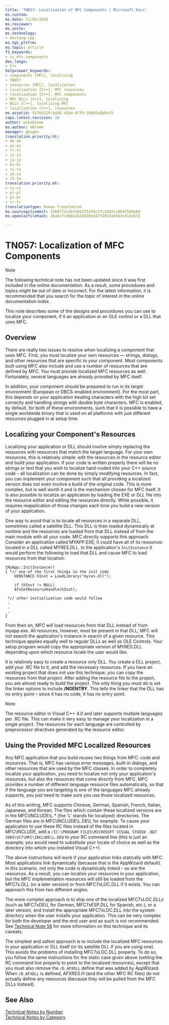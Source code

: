 ```yaml
---
title: 'TN057: Localization of MFC Components | Microsoft Docs'
ms.custom: 
ms.date: 11/04/2016
ms.reviewer: 
ms.suite: 
ms.technology:
- devlang-cpp
ms.tgt_pltfrm: 
ms.topic: article
f1_keywords:
- vc.mfc.components
dev_langs:
- C++
helpviewer_keywords:
- components [MFC], localizing
- TN057
- resources [MFC], localization
- localization [C++], MFC resources
- localization [C++], MFC components
- MFC DLLs [C++], localizing
- DLLs [C++], localizing MFC
- localization [C++], resources
ms.assetid: 5376d329-bd45-41bd-97f5-3d895a9a0af5
caps.latest.revision: 10
author: mikeblome
ms.author: mblome
manager: ghogen
translation.priority.ht:
- de-de
- es-es
- fr-fr
- it-it
- ja-jp
- ko-kr
- ru-ru
- zh-cn
- zh-tw
translation.priority.mt:
- cs-cz
- pl-pl
- pt-br
- tr-tr
translationtype: Human Translation
ms.sourcegitcommit: 3168772cbb7e8127523bc2fc2da5cc9b4f59beb8
ms.openlocfilehash: 26abc7cd68a262402bb347f2053a65b3c61da572

---
```

# TN057: Localization of MFC Components
> [!NOTE]
>  The following technical note has not been updated since it was first included in the online documentation. As a result, some procedures and topics might be out of date or incorrect. For the latest information, it is recommended that you search for the topic of interest in the online documentation index.  
  
 This note describes some of the designs and procedures you can use to localize your component, if it an application or an OLE control or a DLL that uses MFC.  
  
## Overview  
 There are really two issues to resolve when localizing a component that uses MFC. First, you must localize your own resources — strings, dialogs, and other resources that are specific to your component. Most components built using MFC also include and use a number of resources that are defined by MFC. You must provide localized MFC resources as well. Fortunately, several languages are already provided by MFC itself.  
  
 In addition, your component should be prepared to run in its target environment (European or DBCS-enabled environment). For the most part, this depends on your application treating characters with the high bit set correctly and handling strings with double byte characters. MFC is enabled, by default, for both of these environments, such that it is possible to have a single worldwide binary that is used on all platforms with just different resources plugged in at setup time.  
  
## Localizing your Component's Resources  
 Localizing your application or DLL should involve simply replacing the resources with resources that match the target language. For your own resources, this is relatively simple: edit the resources in the resource editor and build your application. If your code is written properly there will be no strings or text that you wish to localize hard-coded into your C++ source code – all localization can be done by simply modifying resources. In fact, you can implement your component such that all providing a localized version does not even involve a build of the original code. This is more complex, but is well worth it and is the mechanism chosen for MFC itself. It is also possible to localize an application by loading the EXE or DLL file into the resource editor and editing the resources directly. While possible, it requires reapplication of those changes each time you build a new version of your application.  
  
 One way to avoid that is to locate all resources in a separate DLL, sometimes called a satellite DLL. This DLL is then loaded dynamically at runtime and the resources are loaded from that DLL instead of from the main module with all your code. MFC directly supports this approach. Consider an application called MYAPP.EXE; it could have all of its resources located in a DLL called MYRES.DLL. In the application's `InitInstance` it would perform the following to load that DLL and cause MFC to load resources from that location:  
  
```  
CMyApp::InitInstance()  
{ *// one of the first things in the init code  
    HINSTANCE hInst = LoadLibrary("myres.dll");

    if (hInst != NULL)  
    AfxSetResourceHandle(hInst);

 *// other initialization code would follow  
 .  
 .  
 .  
}  
```  
  
 From then on, MFC will load resources from that DLL instead of from myapp.exe. All resources, however, must be present in that DLL; MFC will not search the application's instance in search of a given resource. This technique applies equally well to regular DLLs as well as OLE Controls. Your setup program would copy the appropriate version of MYRES.DLL depending upon which resource locale the user would like.  
  
 It is relatively easy to create a resource only DLL. You create a DLL project, add your .RC file to it, and add the necessary resources. If you have an existing project that does not use this technique, you can copy the resources from that project. After adding the resource file to the project, you are almost ready to build the project. The only thing you must do is set the linker options to include **/NOENTRY**. This tells the linker that the DLL has no entry point – since it has no code, it has no entry point.  
  
> [!NOTE]
>  The resource editor in Visual C++ 4.0 and later supports multiple languages per .RC file. This can make it very easy to manage your localization in a single project. The resources for each language are controlled by preprocessor directives generated by the resource editor.  
  
## Using the Provided MFC Localized Resources  
 Any MFC application that you build reuses two things from MFC: code and resources. That is, MFC has various error messages, built-in dialogs, and other resources that are used by the MFC classes. In order to completely localize your application, you need to localize not only your application's resources, but also the resources that come directly from MFC. MFC provides a number of different language resource files automatically, so that if the language you are targeting is one of the languages MFC already supports, you just need to make sure you use those localized resources.  
  
 As of this writing, MFC supports Chinese, German, Spanish, French, Italian, Japanese, and Korean. The files which contain these localized versions are in the MFC\INCLUDE\L.* (the 'L' stands for localized) directories. The German files are in MFC\INCLUDE\L.DEU, for example. To cause your application to use these RC files instead of the files located in MFC\INCLUDE, add a `/IC:\PROGRAM FILES\MICROSOFT VISUAL STUDIO .NET 2003\VC7\MFC\INCLUDE\L.DEU` to your RC command line (this is just an example; you would need to substitute your locale of choice as well as the directory into which you installed Visual C++).  
  
 The above instructions will work if your application links statically with MFC. Most applications link dynamically (because that is the AppWizard default). In this scenario, not only the code is dynamically linked – so are the resources. As a result, you can localize your resources in your application, but the MFC implementation resources will still be loaded from the MFC7x.DLL (or a later version) or from MFC7xLOC.DLL if it exists. You can approach this from two different angles.  
  
 The more complex approach is to ship one of the localized MFC7xLOC.DLLs (such as MFC7xDEU, for German, MFC7xESP.DLL for Spanish, etc.), or a later version, and install the appropriate MFC7xLOC.DLL into the system directory when the user installs your application. This can be very complex for both the developer and the end user and as such is not recommended. See [Technical Note 56](../mfc/tn056-installation-of-localized-mfc-components.md) for more information on this technique and its caveats.  
  
 The simplest and safest approach is to include the localized MFC resources in your application or DLL itself (or its satellite DLL if you are using one). This avoids the problems of installing MFC7xLOC.DLL properly. To do so, you follow the same instructions for the static case given above (setting the RC command line properly to point to the localized resources), except that you must also remove the `/D_AFXDLL` define that was added by AppWizard. When `/D_AFXDLL` is defined, AFXRES.H (and the other MFC RC files) do not actually define any resources (because they will be pulled from the MFC DLLs instead).  
  
## See Also  
 [Technical Notes by Number](../mfc/technical-notes-by-number.md)   
 [Technical Notes by Category](../mfc/technical-notes-by-category.md)




<!--HONumber=Jan17_HO2-->


